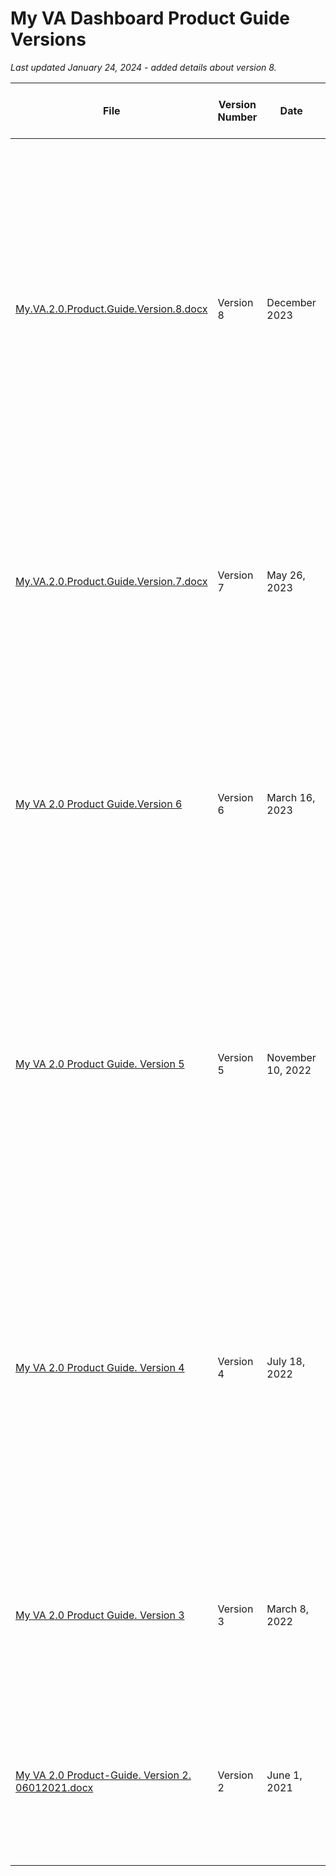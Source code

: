 
# My VA Dashboard Product Guide Versions
_Last updated January 24, 2024 - added details about version 8._

|File|Version Number|Date| Call center GH Ticket | Notes |
|----------|--------|---------|-------------|--------|
|[My.VA.2.0.Product.Guide.Version.8.docx](https://github.com/department-of-veterans-affairs/va.gov-team/files/14044131/My.VA.2.0.Product.Guide.Version.8.docx)| Version 8 | December 2023 | [#72135](https://github.com/department-of-veterans-affairs/va.gov-team/issues/72135) | Submitted to call center for review 12/18/2023 and accepted by VEO week of _____. <br/><br/>Removes notifications section; updated screenshots for white card implementation, changes to Health Care section with addition of "go to inbox link", updates to the Benefit Application Drafts section and revised LOA1 experience. | 
|[My.VA.2.0.Product.Guide.Version.7.docx](https://github.com/department-of-veterans-affairs/va.gov-team/files/11658631/My.VA.2.0.Product.Guide.Version.7.docx)| Version 7 | May 26, 2023 | [#59228](https://github.com/department-of-veterans-affairs/va.gov-team/issues/59228)| Submitted to call center for review 5/26/23 and accepted by VEO week of 6/5/2023. <br/><br/>Includes updated screenshots to the Notifications section to show the new notification component.|
| [My VA 2.0 Product Guide.Version 6](https://github.com/department-of-veterans-affairs/va.gov-team/files/11091045/My.VA.2.0.Product.Guide.Version.6.docx) | Version 6 | March 16, 2023 | [#55302](https://github.com/department-of-veterans-affairs/va.gov-team/issues/55302)| Submitted to call center for review 3/16/23 and accepted by VEO on 04/04/2023. <br/><br/>Includes updates to guide to reflect implementation of findings from the UX audit which streamlines conditional use cases and code base for scalability.|
|[My VA 2.0 Product Guide. Version 5](https://github.com/department-of-veterans-affairs/va.gov-team/files/10133946/MyVA_2_0_v5.docx)| Version 5 | November 10, 2022 |[#49621](https://github.com/department-of-veterans-affairs/va.gov-team/issues/49621)|Submitted for review November 14 and accepted by VEO on November 30, 2022. <br/><br/>Includes updates to the guide to reflect the newest version of "payment history" (the creation of Outstanding Debts and Benefit Payments sections on My VA).|
| [My VA 2.0 Product Guide. Version 4](https://github.com/department-of-veterans-affairs/va.gov-team/files/9397397/My.VA.2.0.Product.Guide.Version.4.docx)|Version 4| July 18, 2022 | [#45091](https://github.com/department-of-veterans-affairs/va.gov-team/issues/45091) | Submitted for review July 29 and accepted by VEO August 22. <br/><br/>Incudes updates to the guide to reflect the redirect to My VA that occurs immediately after logging in to VA.gov from the VA.gov homepage, the addition of on-site notifications on My VA, and minor updates to the benefit payment and debts section on My VA. |
|[My VA 2.0 Product Guide. Version 3](https://github.com/department-of-veterans-affairs/va.gov-team/blob/master/products/identity-personalization/my-va/payment-history/product/MyVA_ProductGuide_V3_030822%20(1).docx)|Version 3| March 8, 2022 | [#38181](https://github.com/department-of-veterans-affairs/va.gov-team/issues/38181) | Submitted for review March 15 and accepted by VEO March 22. <br/><br/>Incudes updates to guide to reflect addition of payment and debts section to My VA. |
|[My VA 2.0 Product-Guide. Version 2. 06012021.docx](https://github.com/department-of-veterans-affairs/va.gov-team/files/7565874/My.VA.2.0.Product-Guide.Version.2.06012021.docx)|Version 2| June 1, 2021 | [#24153](https://github.com/department-of-veterans-affairs/va.gov-team/issues/24153) | Submitted to call center May 17, 2021 and accepted by VEO June 1. <br/><br/>Incudes updates to guide to reflect My VA 2.0 redesign in preparatio for 2.0 launch. |
